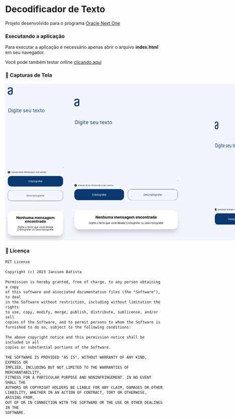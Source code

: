 # Decodificador de Texto

Projeto desenvolvido para o programa [Oracle Next One](https://www.oracle.com/br/education/oracle-next-education/)

### Executando a aplicação

Para executar a aplicação é necessário apenas abrir o arquivo **index.html** em seu navegador.

Você pode também testar online [clicando aqui](https://janssenbatista.github.io/decodificador-de-texto/)

### 📸 Capturas de Tela

<div style="display: flex; gap: 5">
	<img height="500" src="./screenshots/iphone.jpeg"/>
    <img height="500" src="./screenshots/ipad.jpeg"/>
    <img height="500" src="./screenshots/macbook.jpeg"/>
</div>

### 📄 Licença

```
MIT License

Copyright (c) 2023 Janssen Batista

Permission is hereby granted, free of charge, to any person obtaining a copy
of this software and associated documentation files (the "Software"), to deal
in the Software without restriction, including without limitation the rights
to use, copy, modify, merge, publish, distribute, sublicense, and/or sell
copies of the Software, and to permit persons to whom the Software is
furnished to do so, subject to the following conditions:

The above copyright notice and this permission notice shall be included in all
copies or substantial portions of the Software.

THE SOFTWARE IS PROVIDED "AS IS", WITHOUT WARRANTY OF ANY KIND, EXPRESS OR
IMPLIED, INCLUDING BUT NOT LIMITED TO THE WARRANTIES OF MERCHANTABILITY,
FITNESS FOR A PARTICULAR PURPOSE AND NONINFRINGEMENT. IN NO EVENT SHALL THE
AUTHORS OR COPYRIGHT HOLDERS BE LIABLE FOR ANY CLAIM, DAMAGES OR OTHER
LIABILITY, WHETHER IN AN ACTION OF CONTRACT, TORT OR OTHERWISE, ARISING FROM,
OUT OF OR IN CONNECTION WITH THE SOFTWARE OR THE USE OR OTHER DEALINGS IN THE
SOFTWARE.
```

